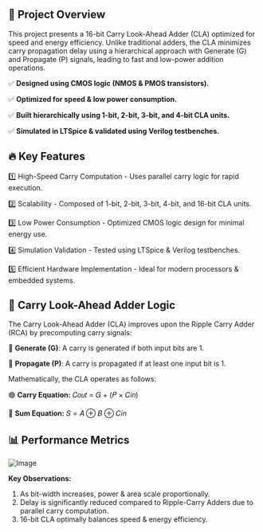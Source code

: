 ## 📌 Project Overview
This project presents a 16-bit Carry Look-Ahead Adder (CLA) optimized for speed and energy efficiency. Unlike traditional adders, the CLA minimizes carry propagation delay using a hierarchical approach with Generate (G) and Propagate (P) signals, leading to fast and low-power addition operations.

✅ **Designed using CMOS logic (NMOS & PMOS transistors).**

✅ **Optimized for speed & low power consumption.**

✅ **Built hierarchically using 1-bit, 2-bit, 3-bit, and 4-bit CLA units.**

✅ **Simulated in LTSpice & validated using Verilog testbenches.**



## 🔥 Key Features
1️⃣ High-Speed Carry Computation - Uses parallel carry logic for rapid execution.

2️⃣ Scalability - Composed of 1-bit, 2-bit, 3-bit, 4-bit, and 16-bit CLA units.

3️⃣ Low Power Consumption - Optimized CMOS logic design for minimal energy use.

4️⃣ Simulation Validation - Tested using LTSpice & Verilog testbenches.

5️⃣ Efficient Hardware Implementation - Ideal for modern processors & embedded systems.


## 🧠 Carry Look-Ahead Adder Logic
The Carry Look-Ahead Adder (CLA) improves upon the Ripple Carry Adder (RCA) by precomputing carry signals:

🔹 **Generate (G)**: A carry is generated if both input bits are 1.

🔹 **Propagate (P)**: A carry is propagated if at least one input bit is 1.

Mathematically, the CLA operates as follows:

  🟢 **Carry Equation:**
        𝐶𝑜𝑢𝑡 = 𝐺 + (𝑃 × 𝐶𝑖𝑛)

  🔵 **Sum Equation:**
      𝑆 = 𝐴 ⊕ 𝐵 ⊕ 𝐶𝑖𝑛


## 📊 Performance Metrics

![Image](https://github.com/user-attachments/assets/df7d8d3a-50e5-419e-9bd9-13bc4d16178e)

**Key Observations:**
  1. As bit-width increases, power & area scale proportionally.
  2. Delay is significantly reduced compared to Ripple-Carry Adders due to parallel carry computation.
  3. 16-bit CLA optimally balances speed & energy efficiency.

